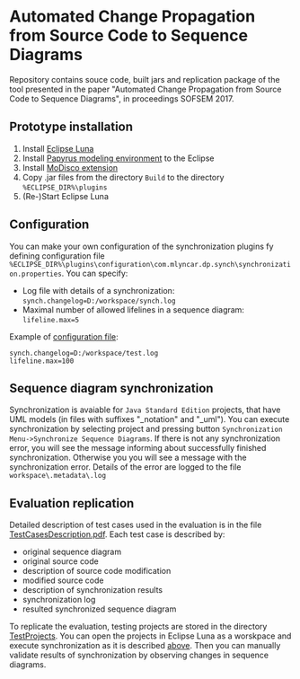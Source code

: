 # Automated Change Propagation from Source Code to Sequence Diagrams

Repository contains souce code, built jars and replication package of the tool presented in the paper "Automated Change Propagation from Source Code to Sequence Diagrams", in proceedings SOFSEM 2017.

## Prototype installation

1. Install [Eclipse Luna](http://www.eclipse.org/luna/)
2. Install [Papyrus modeling environment](http://www.eclipse.org/papyrus/download.html) to the Eclipse
3. Install [MoDisco extension](http://wiki.eclipse.org/MoDisco/Installation)
4. Copy .jar files from the directory `Build` to the directory `%ECLIPSE_DIR%\plugins`
5. (Re-)Start Eclipse Luna

## Configuration

You can make your own configuration of the synchronization plugins fy defining configuration file `%ECLIPSE_DIR%\plugins\configuration\com.mlyncar.dp.synch\synchronization.properties`. You can specify:

* Log file with details of a synchronization: `synch.changelog=D:/workspace/synch.log`
* Maximal number of allowed lifelines in a sequence diagram: `lifeline.max=5`

Example of [configuration file](https://github.com/rastocny/SOFSEM_SeqDiag_ChangeProp/blob/master/com.mlyncar.dp.synch/resources/synchronization.properties):

```
synch.changelog=D:/workspace/test.log
lifeline.max=100
```

## Sequence diagram synchronization

Synchronization is avaiable for `Java Standard Edition` projects, that have UML models (in files with suffixes "_notation" and "_uml"). You can execute synchronization by selecting project and pressing button `Synchronization Menu->Synchronize Sequence Diagrams`. If there is not any synchronization error, you will see the message informing about successfully finished synchronization. Otherwise you you will see a message with the synchronization error. Details of the error are logged to the file `workspace\.metadata\.log`

## Evaluation replication

Detailed description of test cases used in the evaluation is in the file [TestCasesDescription.pdf](https://github.com/rastocny/SOFSEM_SeqDiag_ChangeProp/ReplicationPackage/TestCasesDescription.pdf). Each test case is described by:

* original sequence diagram
* original source code
* description of source code modification
* modified source code
* description of synchronization results
* synchronization log
* resulted synchronized sequence diagram

To replicate the evaluation, testing projects are stored in the directory [TestProjects](https://github.com/rastocny/SOFSEM_SeqDiag_ChangeProp/ReplicationPackage/TestProjects). You can open the projects in Eclipse Luna as a worskpace and execute synchronization as it is described [above](#sequence-diagram-synchronization). Then you can manually validate results of synchronization by observing changes in sequence diagrams.

